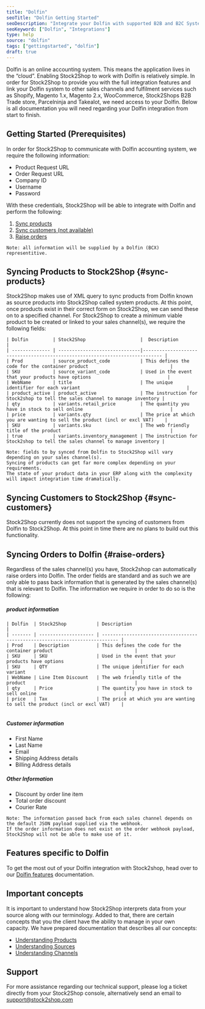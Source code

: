 ```yaml
---
title: "Dolfin"
seoTitle: "Dolfin Getting Started"
seoDescription: "Integrate your Dolfin with supported B2B and B2C Systems through Stock2Shop"
seoKeyword: ["Dolfin", "Integrations"]
type: help
source: "dolfin"
tags: ["gettingstarted", "dolfin"]
draft: true
---
```


Dolfin is an online accounting system. This means the application lives in the “cloud”. 
Enabling Stock2Shop to work with Dolfin is relatively simple. In order for Stock2Shop to provide you 
with the full integration features and link your Dolfin system to other sales channels and fulfilment 
services such as Shopify, Magento 1.x, Magento 2.x, WooCommerce, Stock2Shops B2B Trade store, Parcelninja and Takealot, 
we need access to your Dolfin.
Below is all documentation you will need regarding your Dolfin integration from start to finish.

## Getting Started (Prerequisites)

In order for Stock2Shop to communicate with Dolfin accounting system, we require the following information:

- Product Request URL
- Order Request URL
- Company ID
- Username
- Password

With these credentials, Stock2Shop will be able to integrate with Dolfin and perform the following:
1. [Sync products](#sync-products) 
2. [Sync customers (not available)](#sync-customers) 
3. [Raise orders](#raise-orders) 

```
Note: all information will be supplied by a Dolfin (BCX) representitive.
```

## Syncing Products to Stock2Shop {#sync-products}
Stock2Shop makes use of XML query to sync products from Dolfin known as source products into Stock2Shop called system products. 
At this point, once products exist in their correct form on Stock2Shop, we can send these on to a specified channel.
For Stock2Shop to create a minimum viable product to be created or linked to your sales channel(s), we require the following fields:

```
| Dolfin         | Stock2Shop                    |  Description                                                                 |
| -------------- | ------------------------------|----------------------------------------------------------------------------- |
| Prod           | source_product_code           | This defines the code for the container product                              |
| SKU            | source_variant_code           | Used in the event that your products have options                            |
| WebName        | title                         | The unique identifier for each variant                                       |
| product_active | product_active                | The instruction for Stock2shop to tell the sales channel to manage inventory |
| qty            | variants.retail_price         | The quantity you have in stock to sell online                                |
| price          | variants.qty                  | The price at which you are wanting to sell the product (incl or excl VAT)    |
| SKU            | variants.sku                  | The web friendly title of the product                                        |
| true           | variants.inventory_management | The instruction for Stock2shop to tell the sales channel to manage inventory |

 ```
  
 ```
 Note: fields to by synced from Dolfin to Stock2Shop will vary depending on your sales channel(s). 
 Syncing of products can get far more complex depending on your requirements. 
 The state of your product data in your ERP along with the complexity will impact integration time dramatically.
 ```

## Syncing Customers to Stock2Shop  {#sync-customers}
Stock2Shop currently does not support the syncing of customers from Dolfin to Stock2Shop.
At this point in time there are no plans to build out this functionality.


## Syncing Orders to Dolfin {#raise-orders}
Regardless of the sales channel(s) you have, Stock2shop can automatically raise orders into Dolfin.
The order fields are standard and as such we are only able to pass back information that is generated by the sales channel(s) that is relevant to Dolfin.
The information we require in order to do so is the following:

##### product information

```
| Dolfin  | Stock2Shop           | Description                                                                  |
| ------- | -------------------- | ---------------------------------------------------------------------------- |
| Prod    | Description          | This defines the code for the container product                              |
| SKU     | SKU                  | Used in the event that your products have options                            |
| SKU     | QTY                  | The unique identifier for each variant                                       |
| WebName | Line Item Discount   | The web friendly title of the product                                        |
| qty     | Price                | The quantity you have in stock to sell online                                |
| price   | Tax                  | The price at which you are wanting to sell the product (incl or excl VAT)    |
 
 ```

 ##### Customer information
 - First Name
 - Last Name
 - Email
 - Shipping Address details
 - Billing Address details
 
 ##### Other Information
 - Discount by order line item
 - Total order discount
 - Courier Rate
 
```
Note: The information passed back from each sales channel depends on the default JSON payload supplied via the webhook.
If the order information does not exist on the order webhook payload, Stock2Shop will not be able to make use of it.
```

## Features specific to Dolfin
To get the most out of your Dolfin integration with Stock2shop, head over to our [Dolfin features](/help/features-dolfin/ "Dolfin features") documentation.


## Important concepts 
It is important to understand how Stock2Shop interprets data from your source along with our terminology.
Added to that, there are certain concepts that you the client have the ability to manage in your own capacity.
We have prepared documentation that describes all our concepts:
 - [Understanding Products](/help/how-to/products)
 - [Understanding Sources](/help/how-to/sources)
 - [Understanding Channels](/help/how-to/channels)
 
## Support
For more assistance regarding our technical support, please log a ticket
directly from your Stock2Shop console, alternatively send an email to support@stock2shop.com


